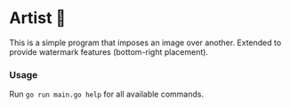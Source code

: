 # Artist 🎨
This is a simple program that imposes an image over another. Extended to provide watermark features (bottom-right placement).

### Usage
Run `go run main.go help` for all available commands.